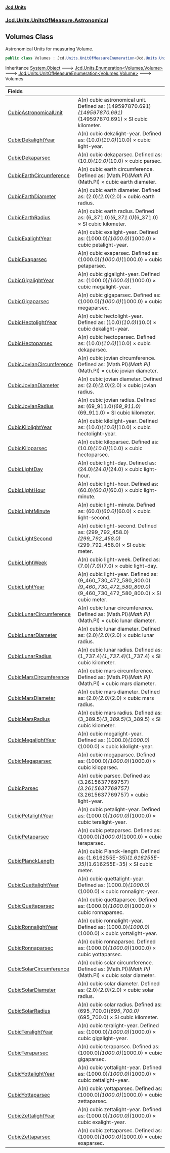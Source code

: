 #### [Jcd.Units](index.md 'index')
### [Jcd.Units.UnitsOfMeasure.Astronomical](Jcd.Units.UnitsOfMeasure.Astronomical.md 'Jcd.Units.UnitsOfMeasure.Astronomical')

## Volumes Class

Astronomical Units for measuring Volume.

```csharp
public class Volumes : Jcd.Units.UnitOfMeasureEnumeration<Jcd.Units.UnitsOfMeasure.Astronomical.Volumes, Jcd.Units.UnitTypes.Volume>
```

Inheritance [System.Object](https://docs.microsoft.com/en-us/dotnet/api/System.Object 'System.Object') &#129106; [Jcd.Units.Enumeration&lt;](Enumeration_TEnumeration,T_.md 'Jcd.Units.Enumeration<TEnumeration,T>')[Volumes](Volumes.md 'Jcd.Units.UnitsOfMeasure.Astronomical.Volumes')[,](Enumeration_TEnumeration,T_.md 'Jcd.Units.Enumeration<TEnumeration,T>')[Volume](Volume.md 'Jcd.Units.UnitTypes.Volume')[&gt;](Enumeration_TEnumeration,T_.md 'Jcd.Units.Enumeration<TEnumeration,T>') &#129106; [Jcd.Units.UnitOfMeasureEnumeration&lt;](UnitOfMeasureEnumeration_TEnumeration,T_.md 'Jcd.Units.UnitOfMeasureEnumeration<TEnumeration,T>')[Volumes](Volumes.md 'Jcd.Units.UnitsOfMeasure.Astronomical.Volumes')[,](UnitOfMeasureEnumeration_TEnumeration,T_.md 'Jcd.Units.UnitOfMeasureEnumeration<TEnumeration,T>')[Volume](Volume.md 'Jcd.Units.UnitTypes.Volume')[&gt;](UnitOfMeasureEnumeration_TEnumeration,T_.md 'Jcd.Units.UnitOfMeasureEnumeration<TEnumeration,T>') &#129106; Volumes

| Fields | |
| :--- | :--- |
| [CubicAstronomicalUnit](Volumes.CubicAstronomicalUnit.md 'Jcd.Units.UnitsOfMeasure.Astronomical.Volumes.CubicAstronomicalUnit') | A(n) cubic astronomical unit. Defined as: (149597870.691)*(149597870.691)*(149597870.691) × SI cubic kilometer. |
| [CubicDekalightYear](Volumes.CubicDekalightYear.md 'Jcd.Units.UnitsOfMeasure.Astronomical.Volumes.CubicDekalightYear') | A(n) cubic dekalight-year. Defined as: (10.0)*(10.0)*(10.0) × cubic light-year. |
| [CubicDekaparsec](Volumes.CubicDekaparsec.md 'Jcd.Units.UnitsOfMeasure.Astronomical.Volumes.CubicDekaparsec') | A(n) cubic dekaparsec. Defined as: (10.0)*(10.0)*(10.0) × cubic parsec. |
| [CubicEarthCircumference](Volumes.CubicEarthCircumference.md 'Jcd.Units.UnitsOfMeasure.Astronomical.Volumes.CubicEarthCircumference') | A(n) cubic earth circumference. Defined as: (Math.PI)*(Math.PI)*(Math.PI) × cubic earth diameter. |
| [CubicEarthDiameter](Volumes.CubicEarthDiameter.md 'Jcd.Units.UnitsOfMeasure.Astronomical.Volumes.CubicEarthDiameter') | A(n) cubic earth diameter. Defined as: (2.0)*(2.0)*(2.0) × cubic earth radius. |
| [CubicEarthRadius](Volumes.CubicEarthRadius.md 'Jcd.Units.UnitsOfMeasure.Astronomical.Volumes.CubicEarthRadius') | A(n) cubic earth radius. Defined as: (6_371.0)*(6_371.0)*(6_371.0) × SI cubic kilometer. |
| [CubicExalightYear](Volumes.CubicExalightYear.md 'Jcd.Units.UnitsOfMeasure.Astronomical.Volumes.CubicExalightYear') | A(n) cubic exalight-year. Defined as: (1000.0)*(1000.0)*(1000.0) × cubic petalight-year. |
| [CubicExaparsec](Volumes.CubicExaparsec.md 'Jcd.Units.UnitsOfMeasure.Astronomical.Volumes.CubicExaparsec') | A(n) cubic exaparsec. Defined as: (1000.0)*(1000.0)*(1000.0) × cubic petaparsec. |
| [CubicGigalightYear](Volumes.CubicGigalightYear.md 'Jcd.Units.UnitsOfMeasure.Astronomical.Volumes.CubicGigalightYear') | A(n) cubic gigalight-year. Defined as: (1000.0)*(1000.0)*(1000.0) × cubic megalight-year. |
| [CubicGigaparsec](Volumes.CubicGigaparsec.md 'Jcd.Units.UnitsOfMeasure.Astronomical.Volumes.CubicGigaparsec') | A(n) cubic gigaparsec. Defined as: (1000.0)*(1000.0)*(1000.0) × cubic megaparsec. |
| [CubicHectolightYear](Volumes.CubicHectolightYear.md 'Jcd.Units.UnitsOfMeasure.Astronomical.Volumes.CubicHectolightYear') | A(n) cubic hectolight-year. Defined as: (10.0)*(10.0)*(10.0) × cubic dekalight-year. |
| [CubicHectoparsec](Volumes.CubicHectoparsec.md 'Jcd.Units.UnitsOfMeasure.Astronomical.Volumes.CubicHectoparsec') | A(n) cubic hectoparsec. Defined as: (10.0)*(10.0)*(10.0) × cubic dekaparsec. |
| [CubicJovianCircumference](Volumes.CubicJovianCircumference.md 'Jcd.Units.UnitsOfMeasure.Astronomical.Volumes.CubicJovianCircumference') | A(n) cubic jovian circumference. Defined as: (Math.PI)*(Math.PI)*(Math.PI) × cubic jovian diameter. |
| [CubicJovianDiameter](Volumes.CubicJovianDiameter.md 'Jcd.Units.UnitsOfMeasure.Astronomical.Volumes.CubicJovianDiameter') | A(n) cubic jovian diameter. Defined as: (2.0)*(2.0)*(2.0) × cubic jovian radius. |
| [CubicJovianRadius](Volumes.CubicJovianRadius.md 'Jcd.Units.UnitsOfMeasure.Astronomical.Volumes.CubicJovianRadius') | A(n) cubic jovian radius. Defined as: (69_911.0)*(69_911.0)*(69_911.0) × SI cubic kilometer. |
| [CubicKilolightYear](Volumes.CubicKilolightYear.md 'Jcd.Units.UnitsOfMeasure.Astronomical.Volumes.CubicKilolightYear') | A(n) cubic kilolight-year. Defined as: (10.0)*(10.0)*(10.0) × cubic hectolight-year. |
| [CubicKiloparsec](Volumes.CubicKiloparsec.md 'Jcd.Units.UnitsOfMeasure.Astronomical.Volumes.CubicKiloparsec') | A(n) cubic kiloparsec. Defined as: (10.0)*(10.0)*(10.0) × cubic hectoparsec. |
| [CubicLightDay](Volumes.CubicLightDay.md 'Jcd.Units.UnitsOfMeasure.Astronomical.Volumes.CubicLightDay') | A(n) cubic light-day. Defined as: (24.0)*(24.0)*(24.0) × cubic light-hour. |
| [CubicLightHour](Volumes.CubicLightHour.md 'Jcd.Units.UnitsOfMeasure.Astronomical.Volumes.CubicLightHour') | A(n) cubic light-hour. Defined as: (60.0)*(60.0)*(60.0) × cubic light-minute. |
| [CubicLightMinute](Volumes.CubicLightMinute.md 'Jcd.Units.UnitsOfMeasure.Astronomical.Volumes.CubicLightMinute') | A(n) cubic light-minute. Defined as: (60.0)*(60.0)*(60.0) × cubic light-second. |
| [CubicLightSecond](Volumes.CubicLightSecond.md 'Jcd.Units.UnitsOfMeasure.Astronomical.Volumes.CubicLightSecond') | A(n) cubic light-second. Defined as: (299_792_458.0)*(299_792_458.0)*(299_792_458.0) × SI cubic meter. |
| [CubicLightWeek](Volumes.CubicLightWeek.md 'Jcd.Units.UnitsOfMeasure.Astronomical.Volumes.CubicLightWeek') | A(n) cubic light-week. Defined as: (7.0)*(7.0)*(7.0) × cubic light-day. |
| [CubicLightYear](Volumes.CubicLightYear.md 'Jcd.Units.UnitsOfMeasure.Astronomical.Volumes.CubicLightYear') | A(n) cubic light-year. Defined as: (9_460_730_472_580_800.0)*(9_460_730_472_580_800.0)*(9_460_730_472_580_800.0) × SI cubic meter. |
| [CubicLunarCircumference](Volumes.CubicLunarCircumference.md 'Jcd.Units.UnitsOfMeasure.Astronomical.Volumes.CubicLunarCircumference') | A(n) cubic lunar circumference. Defined as: (Math.PI)*(Math.PI)*(Math.PI) × cubic lunar diameter. |
| [CubicLunarDiameter](Volumes.CubicLunarDiameter.md 'Jcd.Units.UnitsOfMeasure.Astronomical.Volumes.CubicLunarDiameter') | A(n) cubic lunar diameter. Defined as: (2.0)*(2.0)*(2.0) × cubic lunar radius. |
| [CubicLunarRadius](Volumes.CubicLunarRadius.md 'Jcd.Units.UnitsOfMeasure.Astronomical.Volumes.CubicLunarRadius') | A(n) cubic lunar radius. Defined as: (1_737.4)*(1_737.4)*(1_737.4) × SI cubic kilometer. |
| [CubicMarsCircumference](Volumes.CubicMarsCircumference.md 'Jcd.Units.UnitsOfMeasure.Astronomical.Volumes.CubicMarsCircumference') | A(n) cubic mars circumference. Defined as: (Math.PI)*(Math.PI)*(Math.PI) × cubic mars diameter. |
| [CubicMarsDiameter](Volumes.CubicMarsDiameter.md 'Jcd.Units.UnitsOfMeasure.Astronomical.Volumes.CubicMarsDiameter') | A(n) cubic mars diameter. Defined as: (2.0)*(2.0)*(2.0) × cubic mars radius. |
| [CubicMarsRadius](Volumes.CubicMarsRadius.md 'Jcd.Units.UnitsOfMeasure.Astronomical.Volumes.CubicMarsRadius') | A(n) cubic mars radius. Defined as: (3_389.5)*(3_389.5)*(3_389.5) × SI cubic kilometer. |
| [CubicMegalightYear](Volumes.CubicMegalightYear.md 'Jcd.Units.UnitsOfMeasure.Astronomical.Volumes.CubicMegalightYear') | A(n) cubic megalight-year. Defined as: (1000.0)*(1000.0)*(1000.0) × cubic kilolight-year. |
| [CubicMegaparsec](Volumes.CubicMegaparsec.md 'Jcd.Units.UnitsOfMeasure.Astronomical.Volumes.CubicMegaparsec') | A(n) cubic megaparsec. Defined as: (1000.0)*(1000.0)*(1000.0) × cubic kiloparsec. |
| [CubicParsec](Volumes.CubicParsec.md 'Jcd.Units.UnitsOfMeasure.Astronomical.Volumes.CubicParsec') | A(n) cubic parsec. Defined as: (3.2615637769757)*(3.2615637769757)*(3.2615637769757) × cubic light-year. |
| [CubicPetalightYear](Volumes.CubicPetalightYear.md 'Jcd.Units.UnitsOfMeasure.Astronomical.Volumes.CubicPetalightYear') | A(n) cubic petalight-year. Defined as: (1000.0)*(1000.0)*(1000.0) × cubic teralight-year. |
| [CubicPetaparsec](Volumes.CubicPetaparsec.md 'Jcd.Units.UnitsOfMeasure.Astronomical.Volumes.CubicPetaparsec') | A(n) cubic petaparsec. Defined as: (1000.0)*(1000.0)*(1000.0) × cubic teraparsec. |
| [CubicPlanckLength](Volumes.CubicPlanckLength.md 'Jcd.Units.UnitsOfMeasure.Astronomical.Volumes.CubicPlanckLength') | A(n) cubic Planck-length. Defined as: (1.616255E-35)*(1.616255E-35)*(1.616255E-35) × SI cubic meter. |
| [CubicQuettalightYear](Volumes.CubicQuettalightYear.md 'Jcd.Units.UnitsOfMeasure.Astronomical.Volumes.CubicQuettalightYear') | A(n) cubic quettalight-year. Defined as: (1000.0)*(1000.0)*(1000.0) × cubic ronnalight-year. |
| [CubicQuettaparsec](Volumes.CubicQuettaparsec.md 'Jcd.Units.UnitsOfMeasure.Astronomical.Volumes.CubicQuettaparsec') | A(n) cubic quettaparsec. Defined as: (1000.0)*(1000.0)*(1000.0) × cubic ronnaparsec. |
| [CubicRonnalightYear](Volumes.CubicRonnalightYear.md 'Jcd.Units.UnitsOfMeasure.Astronomical.Volumes.CubicRonnalightYear') | A(n) cubic ronnalight-year. Defined as: (1000.0)*(1000.0)*(1000.0) × cubic yottalight-year. |
| [CubicRonnaparsec](Volumes.CubicRonnaparsec.md 'Jcd.Units.UnitsOfMeasure.Astronomical.Volumes.CubicRonnaparsec') | A(n) cubic ronnaparsec. Defined as: (1000.0)*(1000.0)*(1000.0) × cubic yottaparsec. |
| [CubicSolarCircumference](Volumes.CubicSolarCircumference.md 'Jcd.Units.UnitsOfMeasure.Astronomical.Volumes.CubicSolarCircumference') | A(n) cubic solar circumference. Defined as: (Math.PI)*(Math.PI)*(Math.PI) × cubic solar diameter. |
| [CubicSolarDiameter](Volumes.CubicSolarDiameter.md 'Jcd.Units.UnitsOfMeasure.Astronomical.Volumes.CubicSolarDiameter') | A(n) cubic solar diameter. Defined as: (2.0)*(2.0)*(2.0) × cubic solar radius. |
| [CubicSolarRadius](Volumes.CubicSolarRadius.md 'Jcd.Units.UnitsOfMeasure.Astronomical.Volumes.CubicSolarRadius') | A(n) cubic solar radius. Defined as: (695_700.0)*(695_700.0)*(695_700.0) × SI cubic kilometer. |
| [CubicTeralightYear](Volumes.CubicTeralightYear.md 'Jcd.Units.UnitsOfMeasure.Astronomical.Volumes.CubicTeralightYear') | A(n) cubic teralight-year. Defined as: (1000.0)*(1000.0)*(1000.0) × cubic gigalight-year. |
| [CubicTeraparsec](Volumes.CubicTeraparsec.md 'Jcd.Units.UnitsOfMeasure.Astronomical.Volumes.CubicTeraparsec') | A(n) cubic teraparsec. Defined as: (1000.0)*(1000.0)*(1000.0) × cubic gigaparsec. |
| [CubicYottalightYear](Volumes.CubicYottalightYear.md 'Jcd.Units.UnitsOfMeasure.Astronomical.Volumes.CubicYottalightYear') | A(n) cubic yottalight-year. Defined as: (1000.0)*(1000.0)*(1000.0) × cubic zettalight-year. |
| [CubicYottaparsec](Volumes.CubicYottaparsec.md 'Jcd.Units.UnitsOfMeasure.Astronomical.Volumes.CubicYottaparsec') | A(n) cubic yottaparsec. Defined as: (1000.0)*(1000.0)*(1000.0) × cubic zettaparsec. |
| [CubicZettalightYear](Volumes.CubicZettalightYear.md 'Jcd.Units.UnitsOfMeasure.Astronomical.Volumes.CubicZettalightYear') | A(n) cubic zettalight-year. Defined as: (1000.0)*(1000.0)*(1000.0) × cubic exalight-year. |
| [CubicZettaparsec](Volumes.CubicZettaparsec.md 'Jcd.Units.UnitsOfMeasure.Astronomical.Volumes.CubicZettaparsec') | A(n) cubic zettaparsec. Defined as: (1000.0)*(1000.0)*(1000.0) × cubic exaparsec. |
